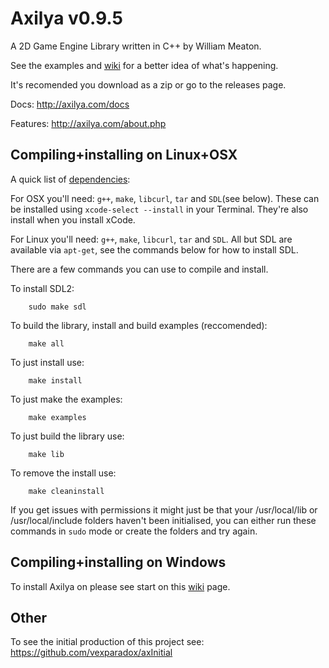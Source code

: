 # Axilya v0.9.5

A 2D Game Engine Library written in C++ by William Meaton.

See the examples and [wiki](http://axilya.com/wiki) for a better idea of what's happening.

It's recomended you download as a zip or go to the releases page.

Docs: http://axilya.com/docs

Features: http://axilya.com/about.php

## Compiling+installing on Linux+OSX

A quick list of [dependencies](https://github.com/vexparadox/Axilya/wiki/Dependencies):

For OSX you'll need: `g++`, `make`, `libcurl`, `tar` and `SDL`(see below). These can be installed using `xcode-select --install` in your Terminal. They're also install when you install xCode.

For Linux you'll need: `g++`, `make`, `libcurl`, `tar` and `SDL`. All but SDL are available via `apt-get`, see the commands below for how to install SDL.

There are a few commands you can use to compile and install.

To install SDL2:
```Shell
	sudo make sdl
```

To build the library, install and build examples (reccomended):
```Shell
	make all
```

To just install use:

```Shell
	make install
```

To just make the examples:
```Shell
	make examples
```

To just build the library use:
```Shell
	make lib
```

To remove the install use:

```Shell
	make cleaninstall
```
If you get issues with permissions it might just be that your /usr/local/lib or /usr/local/include folders haven't been initialised, you can either run these commands in `sudo` mode or create the folders and try again.

## Compiling+installing on Windows

To install Axilya on please see start on this [wiki](http://axilya.com/wiki/index.php?title=Downloading) page.



## Other

To see the initial production of this project see: https://github.com/vexparadox/axInitial